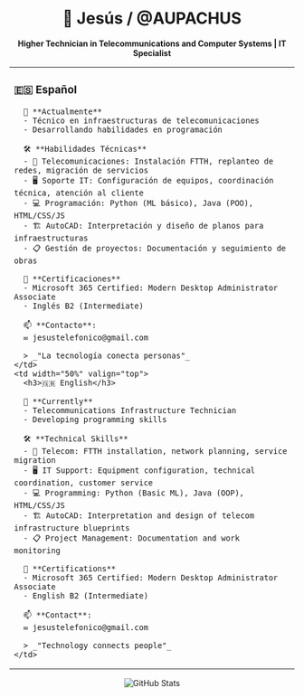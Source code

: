 <div align="center">
  
# 👋 Jesús / @AUPACHUS  
**Higher Technician in Telecommunications and Computer Systems | IT Specialist**  

<table>
  <tr>
    <td width="50%" valign="top">
      <h3>🇪🇸 Español</h3>
      
      🔭 **Actualmente**  
      - Técnico en infraestructuras de telecomunicaciones  
      - Desarrollando habilidades en programación  
      
      🛠 **Habilidades Técnicas**  
      - 🔌 Telecomunicaciones: Instalación FTTH, replanteo de redes, migración de servicios  
      - 🖥️ Soporte IT: Configuración de equipos, coordinación técnica, atención al cliente  
      - 💻 Programación: Python (ML básico), Java (POO), HTML/CSS/JS  
      - 🏗️ AutoCAD: Interpretación y diseño de planos para infraestructuras  
      - 📋 Gestión de proyectos: Documentación y seguimiento de obras  
      
      📜 **Certificaciones**  
      - Microsoft 365 Certified: Modern Desktop Administrator Associate  
      - Inglés B2 (Intermediate)  
      
      📫 **Contacto**:  
      ✉️ jesustelefonico@gmail.com  
      
      > _"La tecnología conecta personas"_
    </td>
    <td width="50%" valign="top">
      <h3>🇬🇧 English</h3>
      
      🔭 **Currently**  
      - Telecommunications Infrastructure Technician  
      - Developing programming skills  
      
      🛠 **Technical Skills**  
      - 🔌 Telecom: FTTH installation, network planning, service migration  
      - 🖥️ IT Support: Equipment configuration, technical coordination, customer service  
      - 💻 Programming: Python (Basic ML), Java (OOP), HTML/CSS/JS  
      - 🏗️ AutoCAD: Interpretation and design of telecom infrastructure blueprints  
      - 📋 Project Management: Documentation and work monitoring  
      
      📜 **Certifications**  
      - Microsoft 365 Certified: Modern Desktop Administrator Associate  
      - English B2 (Intermediate)  
      
      📫 **Contact**:  
      ✉️ jesustelefonico@gmail.com  
      
      > _"Technology connects people"_
    </td>
  </tr>
</table>

![GitHub Stats](https://github-readme-stats.vercel.app/api?username=AUPACHUS&show_icons=true&theme=radical)

</div>
